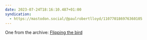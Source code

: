 ```yaml
---
date: 2023-07-24T18:16:10.487+01:00
syndication:
  - https://mastodon.social/@paulrobertlloyd/110770186976360105
---
```


One from the archive: [Flipping the bird](https://paulrobertlloyd.com/2012/160/a1/twitterbird/)
